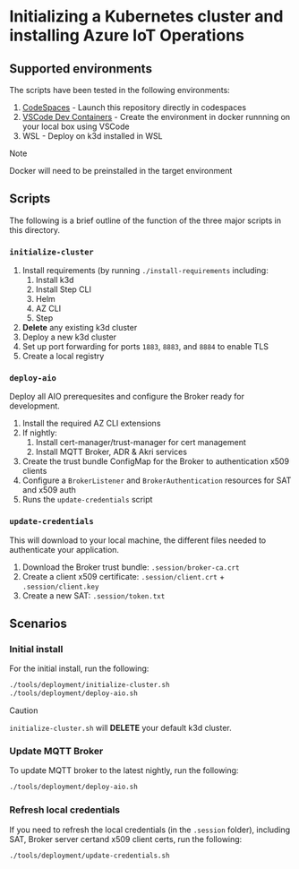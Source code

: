 # Initializing a Kubernetes cluster and installing Azure IoT Operations

## Supported environments

The scripts have been tested in the following environments:

1. [CodeSpaces](https://github.com/features/codespaces) - Launch this repository directly in codespaces
1. [VSCode Dev Containers](https://code.visualstudio.com/docs/devcontainers/containers) - Create the environment in docker runnning on your local box using VSCode
1. WSL - Deploy on k3d installed in WSL

> [!NOTE]
> Docker will need to be preinstalled in the target environment

## Scripts

The following is a brief outline of the function of the three major scripts in this directory.

### `initialize-cluster`

1. Install requirements (by running `./install-requirements` including:
    1. Install k3d
    1. Install Step CLI
    1. Helm
    1. AZ CLI
    1. Step
1. **Delete** any existing k3d cluster
1. Deploy a new k3d cluster
1. Set up port forwarding for ports `1883`, `8883`, and `8884` to enable TLS
1. Create a local registry

### `deploy-aio`

Deploy all AIO prerequesites and configure the Broker ready for development.

1. Install the required AZ CLI extensions
1. If nightly:
    1. Install cert-manager/trust-manager for cert management
    1. Install MQTT Broker, ADR & Akri services
1. Create the trust bundle ConfigMap for the Broker to authentication x509 clients
1. Configure a `BrokerListener` and `BrokerAuthentication` resources for SAT and x509 auth
1. Runs the `update-credentials` script

### `update-credentials`

This will download to your local machine, the different files needed to authenticate your application.

1. Download the Broker trust bundle: `.session/broker-ca.crt`
1. Create a client x509 certificate: `.session/client.crt` + `.session/client.key`
1. Create a new SAT: `.session/token.txt`

## Scenarios

### Initial install

For the initial install, run the following:

```bash
./tools/deployment/initialize-cluster.sh
./tools/deployment/deploy-aio.sh
```

> [!CAUTION]
> `initialize-cluster.sh` will **DELETE** your default k3d cluster.

### Update MQTT Broker

To update MQTT broker to the latest nightly, run the following:

```bash
./tools/deployment/deploy-aio.sh
```

### Refresh local credentials

If you need to refresh the local credentials (in the `.session` folder), including SAT, Broker server certand x509 client certs, run the following:

```bash
./tools/deployment/update-credentials.sh
```
